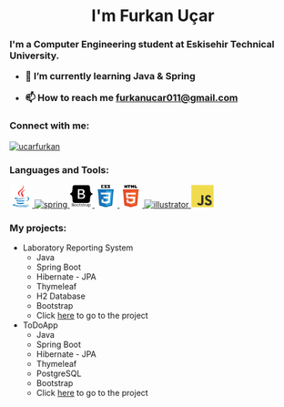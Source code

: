 <h1 align="center">I'm Furkan Uçar</h1>
<h3 align="left">I'm a Computer Engineering student at Eskisehir Technical University.
  
- 🌱 I’m currently learning **Java & Spring**

- 📫 How to reach me **furkanucar011@gmail.com**

<h3 align="left">Connect with me:</h3>
<p align="left">
<a href="https://linkedin.com/in/ucarfurkan" target="blank"><img align="center" src="https://raw.githubusercontent.com/rahuldkjain/github-profile-readme-generator/master/src/images/icons/Social/linked-in-alt.svg" alt="ucarfurkan" height="30" width="40" /></a>
</p>

<h3 align="left">Languages and Tools:</h3>
<p align="left"> <a href="https://www.java.com" target="_blank" rel="noreferrer"> <img src="https://raw.githubusercontent.com/devicons/devicon/master/icons/java/java-original.svg" alt="java" width="40" height="40"/> </a><a href="https://spring.io/" target="_blank" rel="noreferrer"> <img src="https://www.vectorlogo.zone/logos/springio/springio-icon.svg" alt="spring" width="40" height="40"/> </a> <a href="https://getbootstrap.com" target="_blank" rel="noreferrer"> <img src="https://raw.githubusercontent.com/devicons/devicon/master/icons/bootstrap/bootstrap-plain-wordmark.svg" alt="bootstrap" width="40" height="40"/> </a> <a href="https://www.w3schools.com/css/" target="_blank" rel="noreferrer"> <img src="https://raw.githubusercontent.com/devicons/devicon/master/icons/css3/css3-original-wordmark.svg" alt="css3" width="40" height="40"/> </a> <a href="https://www.w3.org/html/" target="_blank" rel="noreferrer"> <img src="https://raw.githubusercontent.com/devicons/devicon/master/icons/html5/html5-original-wordmark.svg" alt="html5" width="40" height="40"/> </a> <a href="https://www.adobe.com/in/products/illustrator.html" target="_blank" rel="noreferrer"> <img src="https://www.vectorlogo.zone/logos/adobe_illustrator/adobe_illustrator-icon.svg" alt="illustrator" width="40" height="40"/> </a> <a href="https://developer.mozilla.org/en-US/docs/Web/JavaScript" target="_blank" rel="noreferrer"> <img src="https://raw.githubusercontent.com/devicons/devicon/master/icons/javascript/javascript-original.svg" alt="javascript" width="40" height="40"/> </a>  </p>

 <h3 align="left">My projects:</h3>
  <ul>
    <li>Laboratory Reporting System
    <ul>
      <li>Java</li>
      <li>Spring Boot</li>
      <li>Hibernate - JPA</li>
      <li>Thymeleaf</li>
      <li>H2 Database</li>
      <li>Bootstrap</li>
      <li>Click <a href="[https://github.com/ucarfurkan/ToDoApp](https://github.com/ucarfurkan/LaboratoryReportingSystem)">here</a> to go to the project
      </li>
    </ul>
    <li>ToDoApp
    <ul>
      <li>Java</li>
      <li>Spring Boot</li>
      <li>Hibernate - JPA</li>
      <li>Thymeleaf</li>
      <li>PostgreSQL</li>
      <li>Bootstrap</li>
      <li>Click <a href="https://github.com/ucarfurkan/ToDoApp">here</a> to go to the project
      </li>
    </ul>
  <ul>

    
